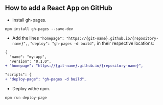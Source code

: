## How to add a React App on GitHub

* Install gh-pages. 
```
npm install gh-pages --save-dev
```
* Add the lines ```"homepage": "https://{git-name}.github.io/{repository-name}",```, ```"deploy": "gh-pages -d build",``` in their respective locations:
```diff
{
  "name": "my-app",
  "version": "0.1.0",
+ "homepage": "https://{git-name}.github.io/{repository-name}",
```
```diff
"scripts": {
+ "deploy-page": "gh-pages -d build",
```
* Deploy withe npm.
```
npm run deploy-page
```
